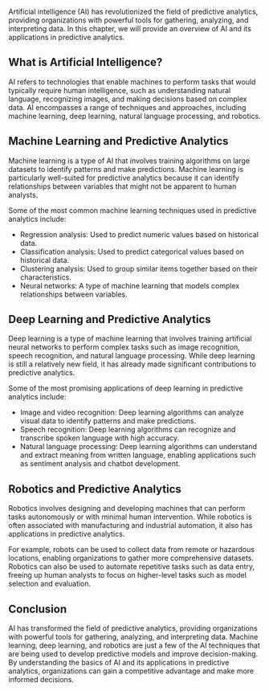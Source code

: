 
Artificial intelligence (AI) has revolutionized the field of predictive analytics, providing organizations with powerful tools for gathering, analyzing, and interpreting data. In this chapter, we will provide an overview of AI and its applications in predictive analytics.

What is Artificial Intelligence?
--------------------------------

AI refers to technologies that enable machines to perform tasks that would typically require human intelligence, such as understanding natural language, recognizing images, and making decisions based on complex data. AI encompasses a range of techniques and approaches, including machine learning, deep learning, natural language processing, and robotics.

Machine Learning and Predictive Analytics
-----------------------------------------

Machine learning is a type of AI that involves training algorithms on large datasets to identify patterns and make predictions. Machine learning is particularly well-suited for predictive analytics because it can identify relationships between variables that might not be apparent to human analysts.

Some of the most common machine learning techniques used in predictive analytics include:

* Regression analysis: Used to predict numeric values based on historical data.
* Classification analysis: Used to predict categorical values based on historical data.
* Clustering analysis: Used to group similar items together based on their characteristics.
* Neural networks: A type of machine learning that models complex relationships between variables.

Deep Learning and Predictive Analytics
--------------------------------------

Deep learning is a type of machine learning that involves training artificial neural networks to perform complex tasks such as image recognition, speech recognition, and natural language processing. While deep learning is still a relatively new field, it has already made significant contributions to predictive analytics.

Some of the most promising applications of deep learning in predictive analytics include:

* Image and video recognition: Deep learning algorithms can analyze visual data to identify patterns and make predictions.
* Speech recognition: Deep learning algorithms can recognize and transcribe spoken language with high accuracy.
* Natural language processing: Deep learning algorithms can understand and extract meaning from written language, enabling applications such as sentiment analysis and chatbot development.

Robotics and Predictive Analytics
---------------------------------

Robotics involves designing and developing machines that can perform tasks autonomously or with minimal human intervention. While robotics is often associated with manufacturing and industrial automation, it also has applications in predictive analytics.

For example, robots can be used to collect data from remote or hazardous locations, enabling organizations to gather more comprehensive datasets. Robotics can also be used to automate repetitive tasks such as data entry, freeing up human analysts to focus on higher-level tasks such as model selection and evaluation.

Conclusion
----------

AI has transformed the field of predictive analytics, providing organizations with powerful tools for gathering, analyzing, and interpreting data. Machine learning, deep learning, and robotics are just a few of the AI techniques that are being used to develop predictive models and improve decision-making. By understanding the basics of AI and its applications in predictive analytics, organizations can gain a competitive advantage and make more informed decisions.
